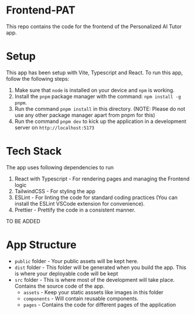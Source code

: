 # Frontend-PAT

This repo contains the code for the frontend of the Personalized AI Tutor app.

# Setup

This app has been setup with Vite, Typescript and React. To run this app, follow the following steps:

1. Make sure that `node` is installed on your device and `npm` is working.
2. Install the `pnpm` package manager with the command: `npm install -g pnpm`.
3. Run the command `pnpm install` in this directory. (NOTE: Please do not use any other package manager apart from pnpm for this)
4. Run the command `pnpm dev` to kick up the application in a development server on `http://localhost:5173`

# Tech Stack

The app uses following dependencies to run

1. React with Typescript - For rendering pages and managing the Frontend logic
2. TailwindCSS - For styling the app
3. ESLint - For linting the code for standard coding practices (You can install the ESLint VSCode extension for convenience).
4. Prettier - Prettify the code in a consistent manner.

TO BE ADDED

# App Structure

- `public` folder - Your public assets will be kept here.
- `dist` folder - This folder will be generated when you build the app. This is where your deployable code will be kept
- `src` folder - This is where most of the development will take place. Contains the source code of the app.
  - `assets` - Keep your static asssets like images in this folder
  - `components` - Will contain reusable components.
  - `pages` - Contains the code for different pages of the application
